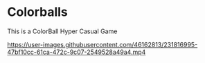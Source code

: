 # Colorballs
This is a ColorBall Hyper Casual Game 


https://user-images.githubusercontent.com/46162813/231816995-47bf10cc-61ca-472c-9c07-2549528a49a4.mp4


